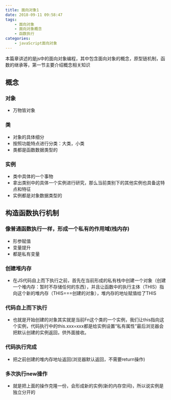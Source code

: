 ```yaml
---
title: 面向对象1
date: 2018-09-11 09:58:47
tags: 
    - 面向对象
    - 面向对象概念
    - 函数执行
categories:
    - javaScript面向对象
---
```

本篇章讲述的是js中的面向对象编程，其中包含面向对象的概念，原型链机制，函数的继承等，第一节主要介绍概念相关知识
<!-- more -->
## 概念
### 对象
- 万物皆对象

### 类
- 对象的具体细分
- 按照功能特点进行分类：大类，小类
- 类都是函数数据类型的

### 实例
- 类中具体的一个事物
- 拿出类别中的具体一个实例进行研究，那么当前类别下的其他实例也具备这特点和特征
- 实例都是对象数据类型的

## 构造函数执行机制
### 像普通函数执行一样，形成一个私有的作用域(栈内存)
- 形参赋值
- 变量提升
- 都是私有变量

### 创建堆内存
- 在JS代码自上而下执行之前，首先在当前形成的私有栈中创建一个对象（创建一个堆内存：暂时不存储任何的东西），并且让函数中的执行主体（THIS）指向这个新的堆内存（THIS===创建的对象），堆内存的地址赋值给了THIS

### 代码自上而下执行
- 也就是开始创建的对象其实就是当前Fn这个类的一个实例，我们让this指向这个实例，代码执行中的this.xxx=xxx都是给实例设置“私有属性”最后浏览器会把默认创建的实例返回，供外面接收。

### 代码执行完成
- 把之前创建的堆内存地址返回(浏览器默认返回，不需要return操作)

### 多次执行new操作
- 就是把上面的操作克隆一份，会形成新的实例(新的内存空间)，所以说实例是独立分开的
